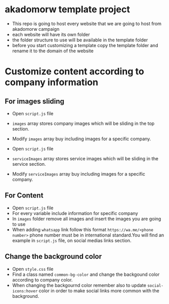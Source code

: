 # akadomorw template project

- This repo is going to host every website that we are going to host from akadomorw campaign
- each website will have its own folder
- the folder structure to use will be available in the template folder
- before you start customizing a template copy the template folder and rename it to the domain of the website

# Customize content according to company information

## For images sliding

- Open `script.js` file
- `images` array stores company images which will be sliding in the top section.
- Modify `images` array buy including images for a specific company.

- Open `script.js` file
- `serviceImages` array stores service images which will be sliding in the service section.
- Modify `serviceImages` array buy including images for a specific company.

## For Content

- Open `script.js` file
- For every variable include information for specific company
- In `images` folder remove all images and insert the images you are going to use
- When adding `whatsapp` link follow this format `https://wa.me/<phone number>` phone number must be in international standard.You will find an example in `script.js` file, on social medias links section.

## Change the background color
- Open `style.css` file
- Find a class named `common-bg-color` and change the backgound color according to company color.
- When changing the backgournd color remember also to update `social-icons:hover` color in order to make social links more common with the background.
